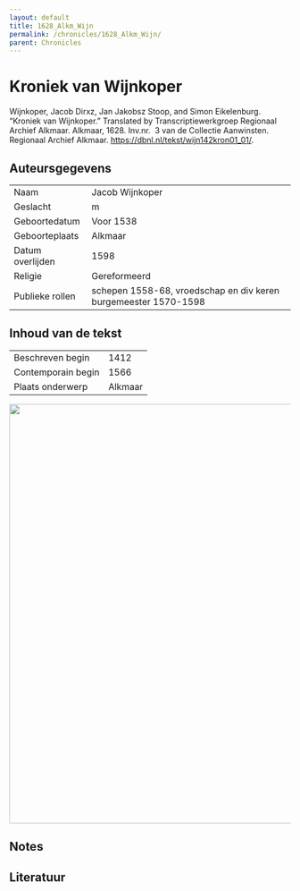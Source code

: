 ```yaml
---
layout: default
title: 1628_Alkm_Wijn
permalink: /chronicles/1628_Alkm_Wijn/
parent: Chronicles
--- 
```



# Kroniek van Wijnkoper 

Wijnkoper, Jacob Dirxz, Jan Jakobsz Stoop, and Simon Eikelenburg. “Kroniek van Wijnkoper.” Translated by Transcriptiewerkgroep Regionaal Archief Alkmaar. Alkmaar, 1628. Inv.nr.  3 van de Collectie Aanwinsten. Regionaal Archief Alkmaar. https://dbnl.nl/tekst/wijn142kron01_01/. 

## Auteursgegevens 

| | | 
| --------------- | --------------- | 
| Naam | Jacob Wijnkoper | 
| Geslacht | m | 
 | Geboortedatum | Voor 1538 | 
| Geboorteplaats | Alkmaar | 
| Datum overlijden | 1598 | 
| Religie | Gereformeerd | 
| Publieke rollen | schepen 1558-68, vroedschap en div keren  burgemeester 1570-1598 | 

## Inhoud van de tekst 

| | | 
| --------------- | --------------- | 
| Beschreven begin | 1412 | 
| Contemporain begin | 1566 | 
| Plaats onderwerp | Alkmaar | 

[<img src="..\..\barplots_chronicles\1628_Alkm_Wijn.jpg" width="750"/>](..\..\barplots_chronicles\1628_Alkm_Wijn.jpg) 

## Notes 

## Literatuur 

